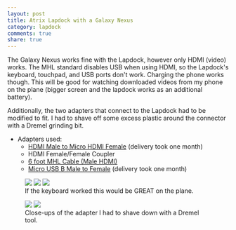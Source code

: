 ```yaml
---
layout: post
title: Atrix Lapdock with a Galaxy Nexus
category: lapdock
comments: true
share: true
---
```


The Galaxy Nexus works fine with the Lapdock, however only HDMI (video) works. The MHL standard disables USB when using
HDMI, so the Lapdock's keyboard, touchpad, and USB ports don't work. Charging the phone works though. This will be good
for watching downloaded videos from my phone on the plane (bigger screen and the lapdock works as an additional
battery).

Additionally, the two adapters that connect to the Lapdock had to be modified to fit. I had to shave off some excess
plastic around the connector with a Dremel grinding bit.

* Adapters used:
    * [HDMI Male to Micro HDMI Female](http://www.dealextreme.com/p/hdmi-male-to-micro-hdmi-female-adapter-66079)
      (delivery took one month)
    * HDMI Female/Female Coupler
    * [6 foot MHL Cable (Male HDMI)](http://www.amazon.com/gp/product/B006V7F380)
    * [Micro USB B Male to Female](http://www.ebay.com/itm/ws/eBayISAPI.dll?ViewItem&item=270928425953)
      (delivery took one month)

<figure class="third">
    <a href="http://imgur.com/qs9ph"><img src="http://i.imgur.com/qs9phm.jpg"></a>
    <a href="http://imgur.com/VpSTT"><img src="http://i.imgur.com/VpSTTm.jpg"></a>
    <a href="http://imgur.com/Ct9Ii"><img src="http://i.imgur.com/Ct9Iim.jpg"></a>
    <figcaption>If the keyboard worked this would be GREAT on the plane.</figcaption>
</figure>

<figure class="half">
    <a href="http://imgur.com/vCYfG"><img src="http://i.imgur.com/vCYfGm.jpg"></a>
    <a href="http://imgur.com/2SA93"><img src="http://i.imgur.com/2SA93m.jpg"></a>
    <figcaption>Close-ups of the adapter I had to shave down with a Dremel tool.</figcaption>
</figure>
